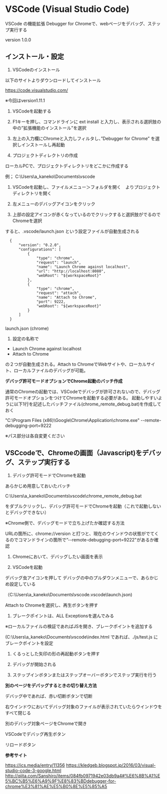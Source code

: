 # VSCode (Visual Studio Code)
VSCode の機能拡張 Debugger for Chromeで、webページをデバッグ、ステップ実行する

version 1.0.0

## **インストール・設定**

1. VSCodeのインストール

  以下のサイトよりダウンロードしてインストール

  https://code.visualstudio.com/

  ※今回はversion1.11.1

1. VSCodeを起動する

1. F1キーを押し、コマンドラインに ext install と入力し、表示される選択肢の中の”拡張機能のインストール"を選択

1. 左上の入力欄にChromeと入力しフィルタし、”Debugger for Chrome” を選択しインストールし再起動

1. プロジェクトディレクトリの作成

  ローカルPCで、プロジェクトディレクトリをどこかに作成する

  例； C:\Users\a_kaneko\Documents\vscode

1. VSCodeを起動し、ファイルメニュー＞フォルダを開く　よりプロジェクトディレクトリを開く

1. 左メニューのデバッグアイコンをクリック

1. 上部の設定アイコンが赤くなっているのでクリックすると選択肢がでるのでChromeを選択

  すると、.vscode/launch.json という設定ファイルが自動生成される

  ```
    {
        "version": "0.2.0",
        "configurations": [
            {
                "type": "chrome",
                "request": "launch",
                "name": "Launch Chrome against localhost",
                "url": "http://localhost:8080",
                "webRoot": "${workspaceRoot}"
            },
            {
                "type": "chrome",
                "request": "attach",
                "name": "Attach to Chrome",
                "port": 9222,
                "webRoot": "${workspaceRoot}"
            }
        ]
    }
  ```
  launch.json (chrome)

1. 設定の名称で

  - Launch Chrome against localhost
  - Attach to Chrome

  の２つが自動生成される。Attach to ChromeでWebサイトや、ローカルサイト、ローカルファイルのデバッグが可能。

**デバッグ許可モードオプションでChrome起動のバッチ作成**

通常のChromeの起動では、VSCodeでデバッグが許可されないので、デバッグ許可モードオプションをつけてChromeを起動する必要がある。
起動しやすいように以下1行を記述したバッチファイル(chrome_remote_debug.bat)を作成しておく

  "C:\Program Files (x86)\Google\Chrome\Application\chrome.exe" --remote-debugging-port=9222

※パス部分は各自変更ください

## **VSCcodeで、Chromeの画面（Javascript)をデバッグ、ステップ実行する**

1. デバッグ許可モードでChromeを起動

  あらかじめ用意しておいたバッチ

  C:\Users\a_kaneko\Documents\vscode\chrome_remote_debug.bat

  をダブルクリックし、デバッグ許可モードでChromeを起動（これで起動しないとデバッグできない）

  ※Chrome側で、デバッグモードで立ち上げたか確認する方法

  URLの箇所に、chrome://version と打つと、現在のウインドウの状態がでてくるのでコマンドラインの箇所で”--remote-debugging-port=9222"があるか確認

1. Chromeにおいて、デバッグしたい画面を表示

1. VSCodeを起動

  デバッグ虫アイコンを押して
  デバッグの中のプルダウンメニューで、あらかじめ設定している

  （C:\Users\a_kaneko\Documents\vscode\.vscode\launch.json)

  Attach to Chromeを選択し、再生ボタンを押す

1. ブレークポイントは、ALL Exceptionsを選んでみる

  ※ローカルファイルの検証であればJSを開き、ブレークポイントを追加する

   (C:\Users\a_kaneko\Documents\vscode\index.html  であれば、./js/test.js にブレークポイントを設定

1. くるっとした矢印の形の再起動ボタンを押す

1. デバッグが開始される

1. ステップインボタンまたはステップオーバーボタンでステップ実行を行う

**別のページをデバッグするときの切り替え方法**

デバッグ中であれば、赤い切断ボタンで切断

右ウインドウにおいてデバッグ対象のファイルが表示されていたらウインドウをすべて閉じる

別のデバッグ対象ページをChromeで開き

VSCodeでデバッグ再生ボタン

リロードボタン


**参考サイト**

https://ics.media/entry/11356
https://kledgeb.blogspot.jp/2016/03/visual-studio-code-3-google.html
http://qiita.com/Sanshiro/items/084fb0971942e03db9a4#%E6%8B%A1%E5%BC%B5%E6%A9%9F%E8%83%BDdebugger-for-chrome%E3%81%AE%E5%B0%8E%E5%85%A5

